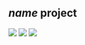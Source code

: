 ## $name$ project

<!-- [![](https://travis-ci.org/$org$/$name$.svg?branch=master)](https://travis-ci.org/$org$/$name$) -->
<!-- [![](https://img.shields.io/codacy/???.svg)](https://www.codacy.com/app/era7/$name$) -->
[![](http://github-release-version.herokuapp.com/github/$org$/$name$/release.svg)](https://github.com/$org$/$name$/releases/latest)
[![](https://img.shields.io/badge/license-AGPLv3-blue.svg)](https://tldrlegal.com/license/gnu-affero-general-public-license-v3-%28agpl-3.0%29)
[![](https://img.shields.io/badge/contact-gitter_chat-dd1054.svg)](https://gitter.im/$org$/$name$)
